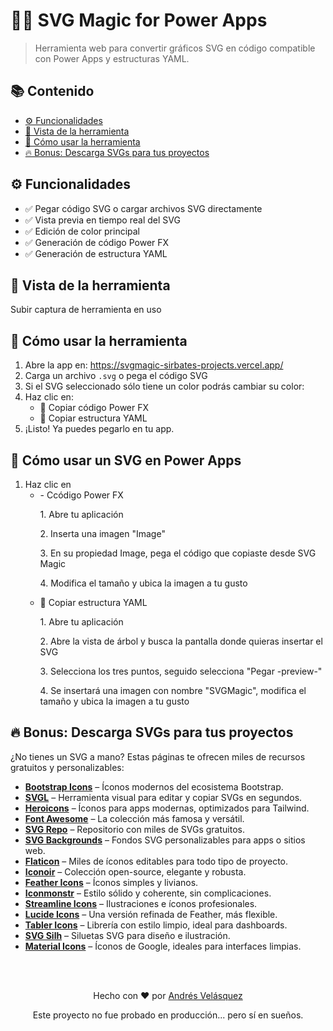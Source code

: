 <h1>🧙‍♂️ SVG Magic for Power Apps</h1>

<blockquote>
  Herramienta web para convertir gráficos SVG en código compatible con Power Apps y estructuras YAML. 
</blockquote>


  

<h2>📚 Contenido</h2>
<ul>
  <li><a href="#funcionalidades">⚙️ Funcionalidades</a></li>
  <li><a href="#vista-de-la-herramienta">📸 Vista de la herramienta</a></li>
  <li><a href="#cómo-usar-la-herramienta">🚀 Cómo usar la herramienta</a></li>
  <li><a href="#descarga-svgs-para-tus-proyectos">🔥 Bonus: Descarga SVGs para tus proyectos</a></li>
</ul>


  

<h2 id="funcionalidades">⚙️ Funcionalidades</h2>
<ul>
  <li>✅ Pegar código SVG o cargar archivos SVG directamente</li>
  <li>✅ Vista previa en tiempo real del SVG</li>
  <li>✅ Edición de color principal</li>
  <li>✅ Generación de código Power FX </li>
  <li>✅ Generación de estructura YAML</li>
</ul>


  

<h2 id="vista-de-la-herramienta">📸 Vista de la herramienta</h2>

Subir captura de herramienta en uso


<h2 id="cómo-usar-la-herramienta">🚀 Cómo usar la herramienta</h2>
<ol>
  <li>Abre la app en: <a href="https://svgmagic-sirbates-projects.vercel.app/">https://svgmagic-sirbates-projects.vercel.app/</a></li>
  
  <li>Carga un archivo <code>.svg</code> o pega el código SVG</li>
  
  <li>Si el SVG seleccionado sólo tiene un color podrás cambiar su color:

  </li>
  <li>Haz clic en:
    <ul>
      <li>💾 Copiar código Power FX </li>
      <li>💾 Copiar estructura YAML</li>
    </ul>
  </li>
  <li>¡Listo! Ya puedes pegarlo en tu app.</li>
    </ul>
  </li>
</ol>




<h2 id="cómo-usar-la-herramienta">🚀 Cómo usar un SVG en Power Apps</h2>
<ol>
  
  </li>
  <li>Haz clic en
    <ul>
      <li>- Ccódigo Power FX </li>
      <p>1. Abre tu aplicación</p>
      <p>2. Inserta una imagen "Image"   </p>
      <p>3. En su propiedad Image, pega el código que copiaste desde SVG Magic </p>
      <p>4. Modifica el tamaño y ubica la imagen a tu gusto</p>
      <li>💾 Copiar estructura YAML</li>
      <p>1. Abre tu aplicación</p>
      <p>2. Abre la vista de árbol y busca la pantalla donde quieras insertar el SVG</p>
      <p>3. Selecciona los tres puntos, seguido selecciona "Pegar -preview-"</p>
      <p>4. Se insertará una imagen con nombre "SVGMagic", modifica el tamaño y ubica la imagen a tu gusto</p>
    </ul>
  </li>
</ol>



<h2 id="descarga-svgs-para-tus-proyectos">🔥 Bonus: Descarga SVGs para tus proyectos</h2>
<p>¿No tienes un SVG a mano? Estas páginas te ofrecen miles de recursos gratuitos y personalizables:</p>

  <ul>
    <li><a href="https://icons.getbootstrap.com/" target="_blank"><strong>Bootstrap Icons</strong></a> – Íconos modernos del ecosistema Bootstrap.</li>
    <li><a href="https://svgl.app/" target="_blank"><strong>SVGL</strong></a> – Herramienta visual para editar y copiar SVGs en segundos.</li>
    <li><a href="https://heroicons.com/" target="_blank"><strong>Heroicons</strong></a> – Íconos para apps modernas, optimizados para Tailwind.</li>
    <li><a href="https://fontawesome.com/icons" target="_blank"><strong>Font Awesome</strong></a> – La colección más famosa y versátil.</li>
    <li><a href="https://www.svgrepo.com/" target="_blank"><strong>SVG Repo</strong></a> – Repositorio con miles de SVGs gratuitos.</li>
    <li><a href="https://www.svgbackgrounds.com/" target="_blank"><strong>SVG Backgrounds</strong></a> – Fondos SVG personalizables para apps o sitios web.</li>
    <li><a href="https://www.flaticon.com/" target="_blank"><strong>Flaticon</strong></a> – Miles de íconos editables para todo tipo de proyecto.</li>
    <li><a href="https://iconoir.com/" target="_blank"><strong>Iconoir</strong></a> – Colección open-source, elegante y robusta.</li>
    <li><a href="https://feathericons.com/" target="_blank"><strong>Feather Icons</strong></a> – Íconos simples y livianos.</li>
    <li><a href="https://www.iconmonstr.com/" target="_blank"><strong>Iconmonstr</strong></a> – Estilo sólido y coherente, sin complicaciones.</li>
    <li><a href="https://www.streamlinehq.com/" target="_blank"><strong>Streamline Icons</strong></a> – Ilustraciones e íconos profesionales.</li>
    <li><a href="https://lucide.dev/" target="_blank"><strong>Lucide Icons</strong></a> – Una versión refinada de Feather, más flexible.</li>
    <li><a href="https://tabler.io/icons" target="_blank"><strong>Tabler Icons</strong></a> – Librería con estilo limpio, ideal para dashboards.</li>
    <li><a href="https://www.svgsilh.com/" target="_blank"><strong>SVG Silh</strong></a> – Siluetas SVG para diseño e ilustración.</li>
    <li><a href="https://fonts.google.com/icons" target="_blank"><strong>Material Icons</strong></a> – Íconos de Google, ideales para interfaces limpias.</li>
  </ul>


<Br>
<Br>
<div align="center">
  <p>Hecho con ❤️ por <a href="https://github.com/sirbate">Andrés Velásquez</a></p>
  <p>Este proyecto no fue probado en producción... pero sí en sueños.</p>
</div>
